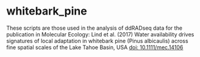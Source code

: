 # whitebark_pine
These scripts are those used in the analysis of ddRADseq data for the publication in Molecular Ecology: 
Lind et al. (2017) Water availability drives signatures of local adaptation in whitebark pine (Pinus albicaulis) across fine spatial scales of the Lake Tahoe Basin, USA [doi: 10.1111/mec.14106](http://onlinelibrary.wiley.com/doi/10.1111/mec.14106/full)
